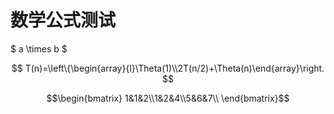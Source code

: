 
# 数学公式测试

$ a \times b $

$$ T(n)=\left\{\begin{array}{l}\Theta(1)\\2T(n/2)+\Theta(n)\end{array}\right. $$

$$\begin{bmatrix} 1&1&2\\1&2&4\\5&6&7\\ \end{bmatrix}$$
